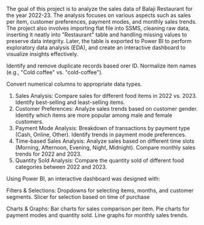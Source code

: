 The goal of this project is to analyze the sales data of Balaji Restaurant for the year 2022-23. The analysis focuses on various aspects such as sales per item, customer preferences, payment modes, and monthly sales trends. The project also involves importing flat file into SSMS, cleaning raw data, inserting it neatly into "Restaurant" table and handling missing values to preserve data integrity. Later, the table is exported to Power BI to perform exploratory data analysis (EDA), and create an interactive dashboard to visualize insights effectively.

Identify and remove duplicate records based orer ID.
Normalize item names (e.g., "Cold coffee" vs. "cold-coffee").

Convert numerical columns to appropriate data types.

1. Sales Analysis:
Compare sales for different food items in 2022 vs. 2023.
Identify best-selling and least-selling items.
2. Customer Preferences:
Analyze sales trends based on customer gender.
Identify which items are more popular among male and female customers.
3. Payment Mode Analysis:
Breakdown of transactions by payment type (Cash, Online, Other).
Identify trends in payment mode preferences.
4. Time-based Sales Analysis:
Analyze sales based on different time slots (Morning, Afternoon, Evening, Night, Midnight).
Compare monthly sales trends for 2022 and 2023.
5. Quantity Sold Analysis:
Compare the quantity sold of different food categories between 2022 and 2023.

Using Power BI, an interactive dashboard was designed with:

Filters & Selections:
Dropdowns for selecting items, months, and customer segments.
Slicer for selection based on time of purchase

Charts & Graphs:
Bar charts for sales comparison per item.
Pie charts for payment modes and quantity sold.
Line graphs for monthly sales trends.
